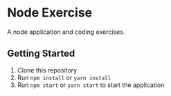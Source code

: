 # Node Exercise

A node application and coding exercises.

## Getting Started

1. Clone this repository
2. Run `npm install` or `yarn install`
3. Run `npm start` or `yarn start` to start the application

